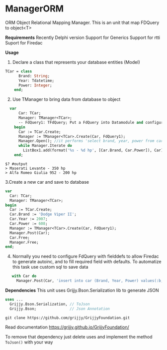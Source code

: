 # ManagerORM
ORM Object Relational Mapping Manager. This is an unit that map FDQuery to object&lt;T>

**Requirements**
Recently Delphi version 
Support for Generics
Support for rtti
Suport for Firedac

**Usage**

1. Declare a class that represents your database entities (Model)
```Pascal
TCar = class
      Brand: String;
      Year: Tdatetime;
      Power: Integer;
    end;
```

2. Use TManager to bring data from database to object
```Pascal
  var
      Car: TCar;
      Manager: TManager<TCar>;
      -- FdQuery1: TFdQuery; Put a FdQuery into Datamodule and configure a FdConnection
    begin
      Car := TCar.Create;
      Manager := TManager<TCar>.Create(Car, FdQuery1);
      Manager.Open(); //it performs 'select brand, year, power from car' automatically
      while Manager.Iterate do
        ListBox1.add(format('%s - %d hp', [Car.Brand, Car.Power]), Car);
    end; 

```
```Shell
$? #output
> Maserati Levante - 350 hp
> Alfa Romeo Giulia 952 - 200 hp
```
  
3.Create a new car and save to database
```Pascal
var
  Car: TCar;
  Manager: TManager<TCar>;
begin
  Car := TCar.Create;
  Car.Brand := 'Dodge Viper II';
  Car.Year := 2007;
  Car.Power := 608;
  Manager := TManager<TCar>.Create(Car, FdQuery1);
  Manager.Post(Car);
  Car.Free;
  Manager.Free;
end;
```

4. Normally you need to configure FdQuery with fielddefs to allow Firedac to generate autoinc, and to fill required field with defaults.
  To automatize this task use custom sql to save data
 ```Pascal
    with Car do
      Manager.Post(Car, 'insert into car (Brand, Year, Power) values(:b, :y, :p)', [Brand, Year, Power]);

``` 

**Dependencies**
This unit uses Grijjy.Bson.Serialization lib to generate JSON
```Pascal
uses ... 
  Grijjy.Bson.Serialization, // ToJson
  Grijjy.Bson;               // Json Annotation
```
```Shell
git clone https://github.com/grijjy/GrijjyFoundation.git
```

Read documentation
https://grijjy.github.io/GrijjyFoundation/

To remove that dependency just delete uses and implement the method `ToJson()` with your way 
